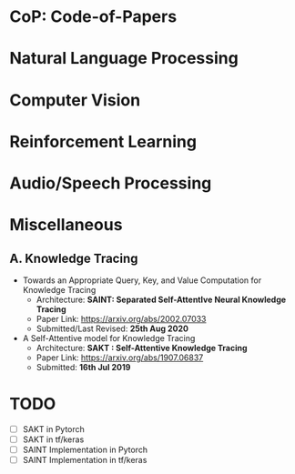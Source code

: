 # CoP: Code-of-Papers

# Natural Language Processing
# Computer Vision
# Reinforcement Learning
# Audio/Speech Processing
# Miscellaneous
## A. Knowledge Tracing
- Towards an Appropriate Query, Key, and Value Computation for Knowledge Tracing
  - Architecture: **SAINT: Separated Self-AttentIve Neural Knowledge Tracing**
  - Paper Link: https://arxiv.org/abs/2002.07033
  - Submitted/Last Revised: **25th Aug 2020**
- A Self-Attentive model for Knowledge Tracing
  - Architecture: **SAKT : Self-Attentive Knowledge Tracing**
  - Paper Link: https://arxiv.org/abs/1907.06837
  - Submitted: **16th Jul 2019**
  
# TODO
- [ ] SAKT in Pytorch
- [ ] SAKT in tf/keras
- [ ] SAINT Implementation in Pytorch
- [ ] SAINT Implementation in tf/keras
